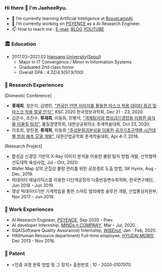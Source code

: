 ### Hi there 👋 I'm JaeheeRyu.

- 🌱 I’m currently learning Artificial Inteligence at [BoostcampAI](https://boostcamp.connect.or.kr/).
- 🔭 I’m currently working on [PSYENCE](https://psyenceaihome.wpcomstaging.com/) as a AI Research Engineer.
- 📫 How to reach me : [E-mail](unnjena@naver.com), [BLOG](https://wonder-j.tistory.com/) [YOUTUBE]()

### 🏛 Education
- 2017.03~2021.02 [Hanyang University(Seoul)](https://www.hanyang.ac.kr/)
  - Major in IT Convergence / Minor in Information Systems
  - Graduated 2nd class honor
  - Overall GPA : 4.32/4.5(97.9/100)

### 📝 Research Experiences

[Domestic Conference]
- <b>류재희</b>, 정은지, 김영민, ["한국인 안면 이미지를 활용한 마스크 착용 데이터 증강 및 마스크 착용 얼굴 인식"](https://youtu.be/Axp4PDm9kiw), KSC 2020 한국정보과학회, Dec 21 - 23, 2020. 
- 김은수, 조진수, <b>류재희</b>, 이동희, 민병석, ["객체탐지와 합성곱신경망을 이용한 음식물 이물질 탐지"](http://www.papersearch.net/thesis/article.asp?key=3841070), 품질경영학회, 대한상공회의소 추계학술대회, Oct 23, 2020.
- 이초희, 양진경, <b>류재희</b>, 이동희 ["주성분회귀분석을 이용한 국가기초구역별 시간대별 범죄 예측 모델 개발"](https://www.dbpia.co.kr/Journal/articleDetail?nodeId=NODE07420676), 대한산업공학회 춘계학술대회, Apr 4-7, 2018.
  
[Research Project]
- 합성곱 신경망 기반의 X-Ray 이미지 분석을 이용한 불량 탐지 방법 개발, 산학협력선도대학 육성사업, Jul - Oct, 2020.
- Wafer Map 상의 군집성 불량 관리를 위한 공정경로 도출 방법, SK Hynix, Aug - Dec, 2019.
- 빅데이터 애널리틱스를 이용한 다단계공정의 다중반응변수최적화, 한국연구재단, Jun 2018 - Jun 2019.
- 영상 빅데이터기반 기계학습을 통한 스마트 범죄예방 솔루션 개발, 산업통상자원부, Nov 2017 - Jun 2018.

### 🌟 Work Experiences
- AI Research Engineer, [<i>PSYENCE</i>](https://psyenceaihome.wpcomstaging.com/), Sep 2020 - Prev.
- AI developer Internship, <i>[MINDs n COMPANY](http://mnc.ai/)</i>, Mar - Jul, 2020.
- SQA(Software Quality Assurance) Internship, <i>[WISEnut](https://www.wisenut.com/)</i>, Jan - Feb, 2020.
- HR(Human Resource department) Full-time employee, <i>[HYUDAI MOBIS](https://www.mobis.co.kr/)</i>, Dec 2013 - Nov 2016.

### 🔮 Patent
- <인증 과정 분류 방법 및 그 장치> 출원번호 : 10 - 2020-0107970 
<!--
**JaeheeRyu/JaeheeRyu** is a ✨ _special_ ✨ repository because its `README.md` (this file) appears on your GitHub profile.

Here are some ideas to get you started:

- 🔭 I’m currently working on ...
- 🌱 I’m currently learning ...
- 👯 I’m looking to collaborate on ...
- 🤔 I’m looking for help with ...
- 💬 Ask me about ...
- 📫 How to reach me: ...
- 😄 Pronouns: ...
- ⚡ Fun fact: ...
-->
